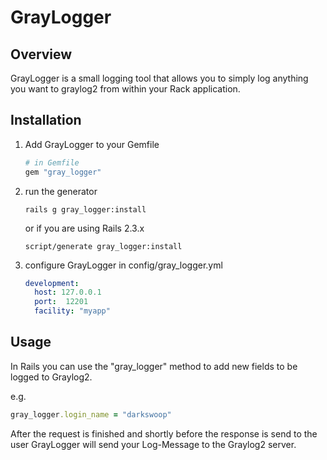 # GrayLogger

## Overview

GrayLogger is a small logging tool that allows you to simply log anything you want to graylog2 from within your Rack application.

## Installation

1. Add GrayLogger to your Gemfile

	```ruby
	# in Gemfile
	gem "gray_logger"
	```

2. run the generator
	```shell
	rails g gray_logger:install
	```
	or if you are using Rails 2.3.x
	```shell
	script/generate gray_logger:install
    ```

3. configure GrayLogger in config/gray_logger.yml
   ```yaml
   development:
     host: 127.0.0.1
     port:  12201
     facility: "myapp"
   ```

## Usage

In Rails you can use the "gray_logger" method to add new fields to be logged to Graylog2.

e.g.
```ruby
gray_logger.login_name = "darkswoop"
```

After the request is finished and shortly before the response is send to the user GrayLogger will send your Log-Message to the Graylog2 server.


